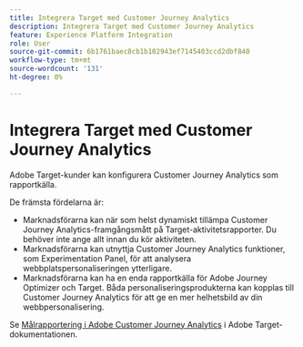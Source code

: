 ```yaml
---
title: Integrera Target med Customer Journey Analytics
description: Integrera Target med Customer Journey Analytics
feature: Experience Platform Integration
role: User
source-git-commit: 6b1761baec8cb1b102943ef7145403ccd2dbf840
workflow-type: tm+mt
source-wordcount: '131'
ht-degree: 0%

---
```


# Integrera Target med Customer Journey Analytics

Adobe Target-kunder kan konfigurera Customer Journey Analytics som rapportkälla.

De främsta fördelarna är:

* Marknadsförarna kan när som helst dynamiskt tillämpa Customer Journey Analytics-framgångsmått på Target-aktivitetsrapporter. Du behöver inte ange allt innan du kör aktiviteten.
* Marknadsförarna kan utnyttja Customer Journey Analytics funktioner, som Experimentation Panel, för att analysera webbplatspersonaliseringen ytterligare.
* Marknadsförarna kan ha en enda rapportkälla för Adobe Journey Optimizer och Target. Båda personaliseringsprodukterna kan kopplas till Customer Journey Analytics för att ge en mer helhetsbild av din webbpersonalisering.

Se [Målrapportering i Adobe Customer Journey Analytics](https://experienceleague.adobe.com/en/docs/target/using/integrate/cja/target-reporting-in-cja) i Adobe Target-dokumentationen.

